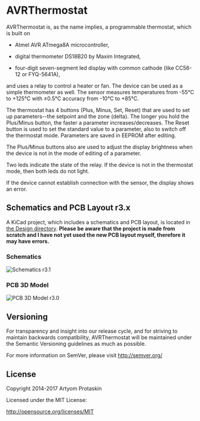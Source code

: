 # AVRThermostat

AVRThermostat is, as the name implies, a programmable thermostat, which is built
on

* Atmel AVR ATmega8A microcontroller,

* digital thermometer DS18B20 by Maxim Integrated,

* four-digit seven-segment led display with common cathode (like CC56-12 or
FYQ-5641A),

and uses a relay to control a heater or fan. The device can be used as a simple
thermometer as well. The sensor measures temperatures from -55°C to +125°C
with ±0.5°C accuracy from -10°C to +85°C.

The thermostat has 4 buttons (Plus, Minus, Set, Reset) that are used to set up
parameters--the setpoint and the zone (delta). The longer you hold the 
Plus/Minus button, the faster a parameter increases/decreases. The Reset button
is used to set the standard value to a parameter, also to switch off the
thermostat mode. Parameters are saved in EEPROM after editing.

The Plus/Minus buttons also are used to adjust the display brightness when
the device is not in the mode of editing of a parameter.

Two leds indicate the state of the relay. If the device is not in the thermostat
mode, then both leds do not light.

If the device cannot establish connection with the sensor, the display shows
an error.

## Schematics and PCB Layout r3.x

A KiCad project, which includes a schematics and PCB layout, is located in
[the Design directory](Design/). **Please be aware that the project is made from
scratch and I have not yet used the new PCB layout myself, therefore it may have
errors.**

### Schematics

![Schematics r3.1](http://artyom.protaskin.ru/storage/avrthermostat/pictures/avrthermostat-schematics-r31.png)

### PCB 3D Model

![PCB 3D Model r3.0](http://artyom.protaskin.ru/storage/avrthermostat/pictures/avrthermostat-3dmodel-r30.png?2)

## Versioning

For transparency and insight into our release cycle, and for striving to
maintain backwards compatibility, AVRThermostat will be maintained under the
Semantic Versioning guidelines as much as possible.

For more information on SemVer, please visit http://semver.org/

## License

Copyright 2014-2017 Artyom Protaskin

Licensed under the MIT License:

http://opensource.org/licenses/MIT
